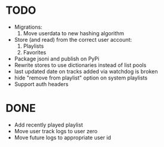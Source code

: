 # TODO
- Migrations:
    1. Move userdata to new hashing algorithm
- Store (and read) from the correct user account:
    1. Playlists
    2. Favorites
- Package jsoni and publish on PyPi
- Rewrite stores to use dictionaries instead of list pools
- last updated date on tracks added via watchdog is broken
- hide "remove from playlist" option on system playlists
- Support auth headers

# DONE
- Add recently played playlist
- Move user track logs to user zero
- Move future logs to appropriate user id